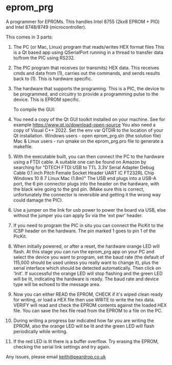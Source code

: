 # eprom_prg
A programmer for EPROMs. This handles Intel 8755 (2kx8 EPROM + PIO) and
Intel 8748/8749 (microcontroller).

This comes in 3 parts:
1) The PC (or Mac, Linux) program that reads/writes HEX format files
   This is a Qt based app using QSerialPort running in a thread to
   transfer data to/from the PIC using RS232.
2) The PIC program that receives (or transmits) HEX data.
   This receives cmds and data from (1), carries out the commands,
   and sends results back to (1). This is hardware specific.
3) The hardware that supports the programing.
   This is a PIC, the device to be programmed, and circuitry to provide
   a programming pulse to the device. This is EPROM specific.

   To compile the GUI:

1) You need a copy of the Qt GUI toolkit installed on your machine.
   See for example https://www.qt.io/download-open-source
   You also need a copy of Visual C++ 2022.
   Set the env var QTDIR to the location of your Qt installation.
   Windows users - open eprom_prg.sln (the solution file)
   Mac & Linux users - run qmake on the eprom_prg.pro file to generate a
   makefile.

2) With the executable built, you can then connect the PC to the hardware using
   a FTDI cable. A suitable one can be found on Amazon by searching for 
   "DTECH FTDI USB to TTL 3.3V Serial Adapter Debug Cable 0.1 inch Pitch 
   Female Socket Header UART IC FT232RL Chip Windows 10 8 7 Linux Mac (1.8m)"
   The USB end plugs into a USB-A port, the 6 pin connector plugs into the
   header on the hardware, with the black wire going to the gnd pin.
   (Make sure this is correct, unfortunately the connector is reversible
   and getting it the wrong way could damage the PIC).

3) Use a jumper on the link for usb power to power the board via USB, else
   without the jumper you can apply 5v via the 'ext pwr' header.

4) If you need to program the PIC in situ you can connect the PicKit to the ICSP
   header on the hardware. The pin marked 1 goes to pin 1 of the PicKit.

5) When initially powered, or after a reset, the hardware orange LED will flash.
   At this stage you can run the eprom_prg app on your PC and select the device
   you want to program, set the baud rate (the default of 115,000 should be
   used unless you really want to change it), plus the serial interface which
   should be detected automatically. Then click on 'Init'. If successful the
   orange LED will stop flashing and the green LED will be lit, indicating the
   hardware is ready. The baud rate and device type will be echoed to the
   message area.

6) Now you can either READ the EPROM, CHECK if it's wiped clean ready for
   writing, or load a HEX file then use WRITE to write the hex data. VERIFY will
   read and check the EPROM contents against the loaded HEX file. You can save
   the hex file read from the EPROM to a file on the PC.

7) During writing a progress bar indicated how far you are writing the EPROM,
   also the orange LED will be lit and the green LED will flash periodically
   while writing.

8) If the red LED is lit there is a buffer overflow. Try erasing the EPROM,
   checking the serial link settings and try again.

Any issues, please email keith@peardrop.co.uk


